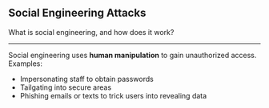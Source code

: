 ## Social Engineering Attacks

What is social engineering, and how does it work?

---

Social engineering uses **human manipulation** to gain unauthorized access.
Examples:

* Impersonating staff to obtain passwords
* Tailgating into secure areas
* Phishing emails or texts to trick users into revealing data

